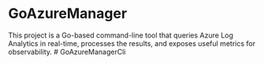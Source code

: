 # GoAzureManager
This project is a Go-based command-line tool that queries Azure Log Analytics in real-time, processes the results, and exposes useful metrics for observability.
#   G o A z u r e M a n a g e r C l i  
 
